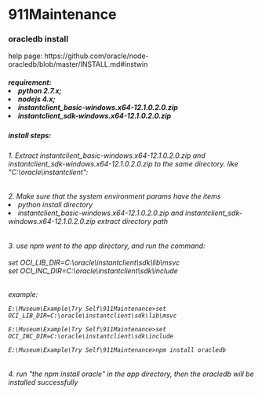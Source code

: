 # 911Maintenance 

<h3>oracledb install</h3>
help page: https://github.com/oracle/node-oracledb/blob/master/INSTALL.md#instwin
<h5>
requirement: 

<li>python 2.7.x;</li> 
<li>nodejs 4.x;</li> 
<li>instantclient_basic-windows.x64-12.1.0.2.0.zip</li>
<li>instantclient_sdk-windows.x64-12.1.0.2.0.zip</li>
</h5>
<h5>
install steps:
</h5>
<h6>
1. Extract instantclient_basic-windows.x64-12.1.0.2.0.zip and instantclient_sdk-windows.x64-12.1.0.2.0.zip to the same directory. like "C:\oracle\instantclient": 
</h6>
<h6>
2. Make sure that the system environment params have the items
<li>python install directory</li>
<li>instantclient_basic-windows.x64-12.1.0.2.0.zip and instantclient_sdk-windows.x64-12.1.0.2.0.zip extract directory path</li>
</h6>
<h6>
3. use npm went to the app directory, and run the command:<br/><br/>
set OCI_LIB_DIR=C:\oracle\instantclient\sdk\lib\msvc<br/>
set OCI_INC_DIR=C:\oracle\instantclient\sdk\include<br/><br/>

example: <br/>
         
    E:\Museum\Example\Try Self\911Maintenance>set OCI_LIB_DIR=C:\oracle\instantclient\sdk\lib\msvc
         
    E:\Museum\Example\Try Self\911Maintenance>set OCI_INC_DIR=C:\oracle\instantclient\sdk\include
         
    E:\Museum\Example\Try Self\911Maintenance>npm install oracledb
    
</h6>
<h6>
4. run "the npm install oracle" in the app directory, then the oracledb will be installed successfully
</h6>
